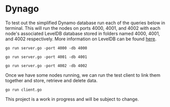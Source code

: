 Dynago
======

To test out the simplified Dynamo database run each of the queries below in terminal.
This will run the nodes on ports 4000, 4001, and 4002 with each node's associated LevelDB database stored in folders named
4000, 4001, and 4002 respectively. More information on LevelDB can be found [here](https://github.com/google/leveldb).

	go run server.go -port 4000 -db 4000

	go run server.go -port 4001 -db 4001

	go run server.go -port 4002 -db 4002

Once we have some nodes running, we can run the test client to link them together and store, retrieve and delete data.

	go run client.go

This project is a work in progress and will be subject to change.
